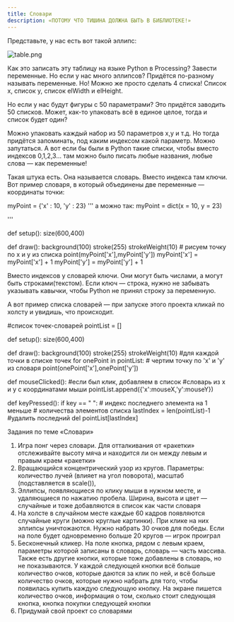 ```yaml
---
title: Словари
description: «ПОТОМУ ЧТО ТИШИНА ДОЛЖНА БЫТЬ В БИБЛИОТЕКЕ!»
---
```


Представьте, у нас есть вот такой эллипс:

![table.png]({{site.baseurl}}/lessons/processing/slovari/table.png)

Как это записать эту таблицу на языке  Python в Processing? Завести переменные. Но если у нас много эллипсов? Придётся по-разному называть переменные. Но! Можно же просто сделать 4 списка! Список x, список y, список elWidth  и elHeight.

Но если у нас будут фигуры с 50 параметрами? Это придётся заводить 50 списков. Может, как-то упаковать всё в единое целое, тогда и список будет один?

Можно упаковать каждый набор из 50 параметров x,y и т.д. Но тогда придётся запоминать, под каким индексом какой параметр. Можно запутаться. А вот если бы были в Python такие списки, чтобы вместо индексов 0,1,2,3… там можно было писать любые названия, любые слова — как переменные! 

Такая штука есть. Она называется словарь. Вместо индекса там ключи. Вот пример словаря, в который объединены две переменные — координаты точки:

myPoint = {'x' : 10, 'y' : 23}
'''
а можно так:
myPoint = dict(x = 10, y = 23)

'''

def setup():
    size(600,400)

def draw():
    background(100)
    stroke(255)
    strokeWeight(10)
    # рисуем точку по x и y из списка
    point(myPoint['x'],myPoint['y'])
    myPoint['x'] = myPoint['x'] + 1
    myPoint['y'] = myPoint['y'] + 1
    




Вместо индексов у словарей ключи. Они могут быть числами, а могут быть строками(текстом). Если ключ — строка, нужно не забывать указывать кавычки, чтобы Python не принял строку за переменную.

А вот пример списка словарей — при запуске этого проекта кликай по холсту и увидишь, что происходит.

#список точек-словарей
pointList = []


def setup():
    size(600,400)

def draw():
    background(100)
    stroke(255)
    strokeWeight(10)
    #для каждой точки в списке точек
    for onePoint in pointList:
        # чертим точку по 'x' и 'y' из словаря
        point(onePoint['x'],onePoint['y'])

    
def mouseClicked():
    #если был клик, добавляем в список
    #словарь из x и y с координатами мыши
    pointList.append({'x':mouseX,'y':mouseY})
    
def keyPressed():
    if key == " ":
        # индекс последнего элемента на 1 меньше
        # количества элементов списка
        lastIndex = len(pointList)-1
        #удалить последний
        del pointList[lastIndex]





Задания по теме «Словари»
1. Игра понг через словари. Для отталкивания от «ракетки» отслеживайте высоту мяча и находится ли он между левым и правым краем «ракетки»
2. Вращающийся концентрический узор из кругов. Параметры: количество лучей (влияет на угол поворота), масштаб (подставляется в scale()), 
3. Эллипсы, появляющиеся по клику мыши в нужном месте, и удаляющиеся по нажатию пробела. Ширина, высота и цвет — случайные и тоже добавляются в список как части словаря
4. На холсте в случайном месте каждые 60 кадров появляются случайные круги (можно круглые картинки). При клике на них эллипсы уничтожаются. Нужно набрать 30 очков для победы. Если на поле будет одновременно больше 20 кругов — игрок проиграл
5. Бесконечный кликер. На поле кнопка, рядом с левым краем, параметры которой записаны в словарь, словарь — часть массива. Также есть другие кнопки, которые тоже добавлены в словарь, но не показываются. У каждой следующей кнопки всё больше количество очков, которые даются за клик по ней, и всё больше количество очков, которые нужно набрать для того, чтобы появилась купить каждую следующую кнопку. На экране пишется количество очков, информация о том, сколько стоит следующая кнопка, кнопка покупки следующей кнопки
6. Придумай свой проект со словарями

